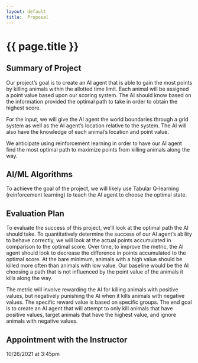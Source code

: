 ```yaml
---
layout: default
title:  Proposal
---
```


# {{ page.title }}

## Summary of Project
Our project’s goal is to create an AI agent that is able to gain the most points by killing animals within the allotted time limit. Each animal will be assigned a point value based upon our scoring system. The AI should know based on the information provided the optimal path to take in order to obtain the highest score. 

For the input, we will give the AI agent the world boundaries through a grid system as well as the AI agent’s location relative to the system. The AI will also have the knowledge of each animal’s location and point value.

We anticipate using reinforcement learning in order to have our AI agent find the most optimal path to maximize points from killing animals along the way.

## AI/ML Algorithms 
To achieve the goal of the project, we will likely use Tabular Q-learning (reinforcement learning) to teach the AI agent to choose the optimal state. 

## Evaluation Plan
To evaluate the success of this project, we’ll look at the optimal path the AI should take. To quantitatively determine the success of our AI agent’s ability to behave correctly, we will look at the actual points accumulated in comparison to the optimal score. Over time, to improve the metric, the AI agent should look to decrease the difference in points accumulated to the optimal score. At the bare minimum, animals with a high value should be killed more often than animals with low value. Our baseline would be the AI choosing a path that is not influenced by the point value of the animals it kills along the way.

The metric will involve rewarding the AI for killing animals with positive values, but negatively punishing the AI when it kills animals with negative values. The specific reward value is based on specific groups. The end goal is to create an AI agent that will attempt to only kill animals that have positive values, target animals that have the highest value, and ignore animals with negative values. 

## Appointment with the Instructor
10/26/2021 at 3:45pm 